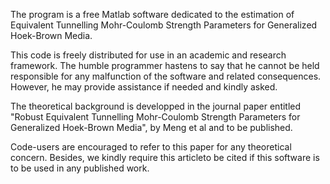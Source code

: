 The program is a free Matlab software dedicated to
the estimation of Equivalent Tunnelling Mohr-Coulomb
Strength Parameters for Generalized Hoek-Brown Media.


This code is freely distributed for use in an academic and
research framework. The humble programmer hastens to say
that he cannot be held responsible for any malfunction
of the software and related consequences. However, he may
provide assistance if needed and kindly asked.


The theoretical background is developped in the journal
paper entitled "Robust Equivalent Tunnelling Mohr-Coulomb
Strength Parameters for Generalized Hoek-Brown Media", by
Meng et al and to be published.


Code-users are encouraged to refer to this paper
for any theoretical concern. Besides, we kindly require
this articleto be cited if this software is to be used in any
published work.


